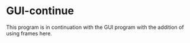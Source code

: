 # GUI-continue
This program is in continuation with the GUI program with the addition of using frames here.
